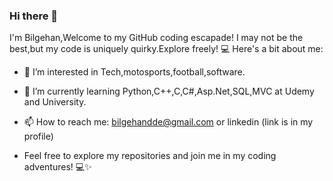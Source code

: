 ### Hi there 👋

I'm Bilgehan,Welcome to my GitHub coding escapade! 
I may not be the best,but my code is uniquely quirky.Explore freely! 💻
Here's a bit about me: 

- 👀 I’m interested in Tech,motosports,football,software.
- 🌱 I’m currently learning Python,C++,C,C#,Asp.Net,SQL,MVC at Udemy and University.
- 📫 How to reach me: bilgehandde@gmail.com or linkedin (link is in my profile)

- Feel free to explore my repositories and join me in my coding adventures! 💻✨
